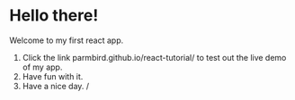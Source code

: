 # Hello there!

Welcome to my first react app.

1. Click the link parmbird.github.io/react-tutorial/ to test out the live demo of my app.
2. Have fun with it.
3. Have a nice day.
/
